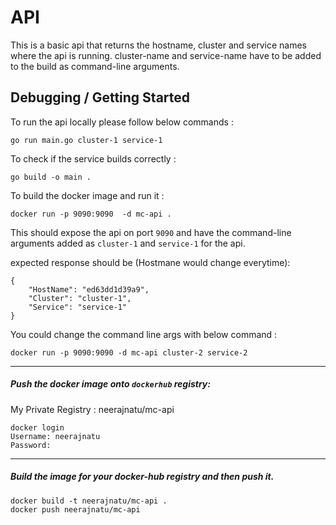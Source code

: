 # API

This is a basic api that returns the hostname, cluster and service names where the api is running.
cluster-name and service-name have to be added to the build as command-line arguments.

## Debugging / Getting Started

To run the api locally please follow below commands :

```
go run main.go cluster-1 service-1
```

To check if the service builds correctly :

```
go build -o main .
```

To build the docker image and run it :

```
docker run -p 9090:9090  -d mc-api .
```
This should expose the api on port `9090` and have the command-line arguments added as `cluster-1` and `service-1` for the api.


expected response should be (Hostmane would change everytime):

```
{
    "HostName": "ed63dd1d39a9",
    "Cluster": "cluster-1",
    "Service": "service-1"
}

```


You could change the command line args with below command :

```
docker run -p 9090:9090 -d mc-api cluster-2 service-2
```

---

##### Push the docker image onto `dockerhub` registry:


My Private Registry : neerajnatu/mc-api


```
docker login
Username: neerajnatu
Password:

```

---


##### Build the image for your docker-hub registry and then push it.

```
docker build -t neerajnatu/mc-api .
docker push neerajnatu/mc-api
```

